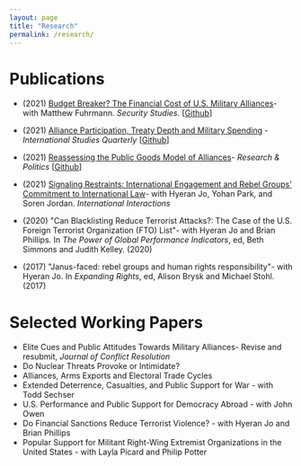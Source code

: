 ```yaml
---
layout: page
title: "Research"
permalink: /research/ 
---
```


# Publications
- (2021) [Budget Breaker? The Financial Cost of U.S. Military Alliances](https://www.tandfonline.com/doi/full/10.1080/09636412.2021.2021280)- with Matthew Fuhrmann. *Security Studies*. [[Github](https://github.com/joshuaalley/us-alliances-milex)]

- (2021) [Alliance Participation, Treaty Depth and Military Spending](https://academic.oup.com/isq/advance-article-abstract/doi/10.1093/isq/sqab077/6372132) - *International Studies Quarterly* [[Github](https://github.com/joshuaalley/arms-allies)] 

- (2021) [Reassessing the Public Goods Model of Alliances](https://journals.sagepub.com/doi/10.1177/20531680211005225)-  *Research & Politics* [[Github](https://github.com/joshuaalley/public-goods-test)]

- (2021) [Signaling Restraints: International Engagement and Rebel Groups’ Commitment to International Law](https://www.tandfonline.com/doi/full/10.1080/03050629.2020.1814761)- with Hyeran Jo, Yohan Park, and Soren Jordan. *International Interactions* 

- (2020) "Can Blacklisting Reduce Terrorist Attacks?: The Case of the U.S. Foreign Terrorist Organization (FTO) List"- with Hyeran Jo and Brian Phillips. In *The Power of Global Performance Indicators*, ed, Beth Simmons and Judith Kelley. (2020) 

- (2017) "Janus-faced: rebel groups and human rights responsibility"- with Hyeran Jo. In *Expanding Rights*, ed, Alison Brysk and Michael Stohl. (2017)


# Selected Working Papers

- Elite Cues and Public Attitudes Towards Military Alliances- Revise and resubmit, *Journal of Conflict Resolution*
- Do Nuclear Threats Provoke or Intimidate?
- Alliances, Arms Exports and Electoral Trade Cycles
- Extended Deterrence, Casualties, and Public Support for War - with Todd Sechser
- U.S. Performance and Public Support for Democracy Abroad - with John Owen
- Do Financial Sanctions Reduce Terrorist Violence? - with Hyeran Jo and Brian Phillips
- Popular Support for Militant Right-Wing Extremist Organizations in the United States - with Layla Picard and Philip Potter

